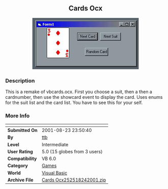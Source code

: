 ﻿<div align="center">

## Cards Ocx

<img src="PIC200182403331354.jpg">
</div>

### Description

This is a remake of vbcards.ocx. First you choose a suit, then a then a cardnumber, then use the showcard event to display the card. Uses enums for the suit list and the card list. You have to see this for your self.
 
### More Info
 


<span>             |<span>
---                |---
**Submitted On**   |2001-08-23 23:50:40
**By**             |[ttb](https://github.com/Planet-Source-Code/PSCIndex/blob/master/ByAuthor/ttb.md)
**Level**          |Intermediate
**User Rating**    |5.0 (15 globes from 3 users)
**Compatibility**  |VB 6\.0
**Category**       |[Games](https://github.com/Planet-Source-Code/PSCIndex/blob/master/ByCategory/games__1-38.md)
**World**          |[Visual Basic](https://github.com/Planet-Source-Code/PSCIndex/blob/master/ByWorld/visual-basic.md)
**Archive File**   |[Cards Ocx252518242001\.zip](https://github.com/Planet-Source-Code/ttb-cards-ocx__1-26597/archive/master.zip)








